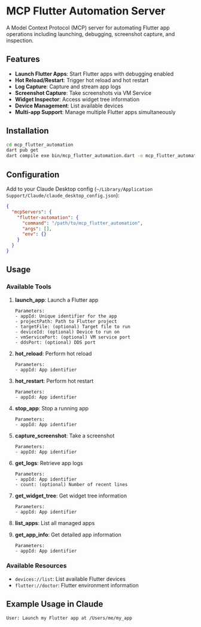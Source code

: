 # MCP Flutter Automation Server

A Model Context Protocol (MCP) server for automating Flutter app operations including launching, debugging, screenshot capture, and inspection.

## Features

- **Launch Flutter Apps**: Start Flutter apps with debugging enabled
- **Hot Reload/Restart**: Trigger hot reload and hot restart
- **Log Capture**: Capture and stream app logs
- **Screenshot Capture**: Take screenshots via VM Service
- **Widget Inspector**: Access widget tree information
- **Device Management**: List available devices
- **Multi-app Support**: Manage multiple Flutter apps simultaneously

## Installation

```bash
cd mcp_flutter_automation
dart pub get
dart compile exe bin/mcp_flutter_automation.dart -o mcp_flutter_automation
```

## Configuration

Add to your Claude Desktop config (`~/Library/Application Support/Claude/claude_desktop_config.json`):

```json
{
  "mcpServers": {
    "flutter-automation": {
      "command": "/path/to/mcp_flutter_automation",
      "args": [],
      "env": {}
    }
  }
}
```

## Usage

### Available Tools

1. **launch_app**: Launch a Flutter app
   ```
   Parameters:
   - appId: Unique identifier for the app
   - projectPath: Path to Flutter project
   - targetFile: (optional) Target file to run
   - deviceId: (optional) Device to run on
   - vmServicePort: (optional) VM service port
   - ddsPort: (optional) DDS port
   ```

2. **hot_reload**: Perform hot reload
   ```
   Parameters:
   - appId: App identifier
   ```

3. **hot_restart**: Perform hot restart
   ```
   Parameters:
   - appId: App identifier
   ```

4. **stop_app**: Stop a running app
   ```
   Parameters:
   - appId: App identifier
   ```

5. **capture_screenshot**: Take a screenshot
   ```
   Parameters:
   - appId: App identifier
   ```

6. **get_logs**: Retrieve app logs
   ```
   Parameters:
   - appId: App identifier
   - count: (optional) Number of recent lines
   ```

7. **get_widget_tree**: Get widget tree information
   ```
   Parameters:
   - appId: App identifier
   ```

8. **list_apps**: List all managed apps

9. **get_app_info**: Get detailed app information
   ```
   Parameters:
   - appId: App identifier
   ```

### Available Resources

- `devices://list`: List available Flutter devices
- `flutter://doctor`: Flutter environment information

## Example Usage in Claude

```
User: Launch my Flutter app at /Users/me/my_app